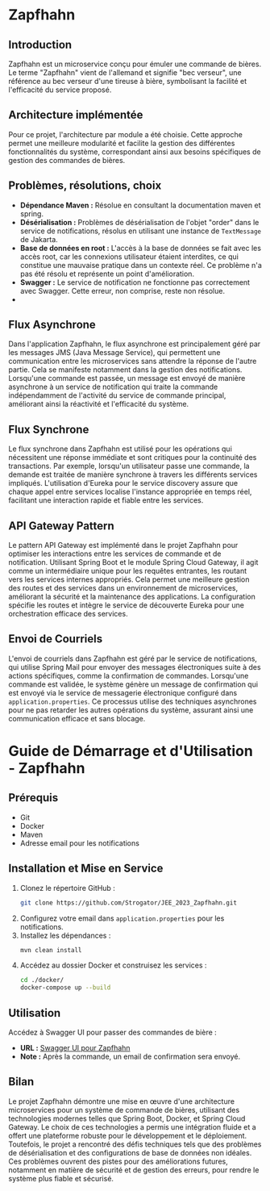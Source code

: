 # Zapfhahn

## Introduction
Zapfhahn est un microservice conçu pour émuler une commande de bières. Le terme "Zapfhahn" vient de l'allemand et signifie "bec verseur", une référence au bec verseur d'une tireuse à bière, symbolisant la facilité et l'efficacité du service proposé.

## Architecture implémentée
Pour ce projet, l'architecture par module a été choisie. Cette approche permet une meilleure modularité et facilite la gestion des différentes fonctionnalités du système, correspondant ainsi aux besoins spécifiques de gestion des commandes de bières.

## Problèmes, résolutions, choix
- **Dépendance Maven :** Résolue en consultant la documentation maven et spring.
- **Désérialisation :** Problèmes de désérialisation de l'objet "order" dans le service de notifications, résolus en utilisant une instance de `TextMessage` de Jakarta.
- **Base de données en root :** L'accès à la base de données se fait avec les accès root, car les connexions utilisateur étaient interdites, ce qui constitue une mauvaise pratique dans un contexte réel. Ce problème n'a pas été résolu et représente un point d'amélioration.
- **Swagger :** Le service de notification ne fonctionne pas correctement avec Swagger. Cette erreur, non comprise, reste non résolue.
- 

## Flux Asynchrone
Dans l'application Zapfhahn, le flux asynchrone est principalement géré par les messages JMS (Java Message Service), qui permettent une communication entre les microservices sans attendre la réponse de l'autre partie. Cela se manifeste notamment dans la gestion des notifications. Lorsqu'une commande est passée, un message est envoyé de manière asynchrone à un service de notification qui traite la commande indépendamment de l'activité du service de commande principal, améliorant ainsi la réactivité et l'efficacité du système.

## Flux Synchrone
Le flux synchrone dans Zapfhahn est utilisé pour les opérations qui nécessitent une réponse immédiate et sont critiques pour la continuité des transactions. Par exemple, lorsqu'un utilisateur passe une commande, la demande est traitée de manière synchrone à travers les différents services impliqués. L'utilisation d'Eureka pour le service discovery assure que chaque appel entre services localise l'instance appropriée en temps réel, facilitant une interaction rapide et fiable entre les services.

## API Gateway Pattern
Le pattern API Gateway est implémenté dans le projet Zapfhahn pour optimiser les interactions entre les services de commande et de notification. Utilisant Spring Boot et le module Spring Cloud Gateway, il agit comme un intermédiaire unique pour les requêtes entrantes, les routant vers les services internes appropriés. Cela permet une meilleure gestion des routes et des services dans un environnement de microservices, améliorant la sécurité et la maintenance des applications. La configuration spécifie les routes et intègre le service de découverte Eureka pour une orchestration efficace des services.

## Envoi de Courriels
L'envoi de courriels dans Zapfhahn est géré par le service de notifications, qui utilise Spring Mail pour envoyer des messages électroniques suite à des actions spécifiques, comme la confirmation de commandes. Lorsqu'une commande est validée, le système génère un message de confirmation qui est envoyé via le service de messagerie électronique configuré dans `application.properties`. Ce processus utilise des techniques asynchrones pour ne pas retarder les autres opérations du système, assurant ainsi une communication efficace et sans blocage.

# Guide de Démarrage et d'Utilisation - Zapfhahn

## Prérequis
- Git
- Docker
- Maven
- Adresse email pour les notifications

## Installation et Mise en Service
1. Clonez le répertoire GitHub :
   ```bash
   git clone https://github.com/Strogator/JEE_2023_Zapfhahn.git
   ```
2. Configurez votre email dans `application.properties` pour les notifications.
3. Installez les dépendances :
   ```bash
   mvn clean install
   ```
4. Accédez au dossier Docker et construisez les services :
   ```bash
   cd ./docker/
   docker-compose up --build
   ```

## Utilisation
Accédez à Swagger UI pour passer des commandes de bière :
- **URL :** [Swagger UI pour Zapfhahn](http://localhost:8081/swagger-ui/index.html#/order-controller/getAllOrders)
- **Note :** Après la commande, un email de confirmation sera envoyé.

## Bilan

Le projet Zapfhahn démontre une mise en œuvre d'une architecture microservices pour un système de commande de bières, utilisant des technologies modernes telles que Spring Boot, Docker, et Spring Cloud Gateway. Le choix de ces technologies a permis une intégration fluide et a offert une plateforme robuste pour le développement et le déploiement. Toutefois, le projet a rencontré des défis techniques tels que des problèmes de désérialisation et des configurations de base de données non idéales. Ces problèmes ouvrent des pistes pour des améliorations futures, notamment en matière de sécurité et de gestion des erreurs, pour rendre le système plus fiable et sécurisé.


